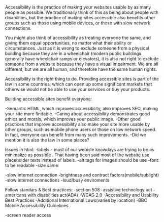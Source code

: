 Accessibility is the practice of making your websites usable by as many people as possible. We traditionally think of this as being about people with disabilities,
 but the practice of making sites accessible also benefits other groups such as those using mobile devices, or those with slow network connections.




You might also think of accessibility as treating everyone the same, and giving them equal opportunities, no matter what their ability or circumstances. 
Just as it is wrong to exclude someone from a physical building because they are in a wheelchair (modern public buildings generally have wheelchair ramps or elevators), 
it is also not right to exclude someone from a website because they have a visual impairment. We are all different, but we are all human,
and therefore have the same human rights.



Accessibility is the right thing to do. Providing accessible sites is part of the law in some countries, 
which can open up some significant markets that otherwise would not be able to use your services or buy your products.




Building accessible sites benefit everyone:

-Semantic HTML, which improves accessibility, also improves SEO, making your site more findable.
-Caring about accessibility demonstrates good ethics and morals, which improves your public image.
-Other good practices that improve accessibility also make your site more usable by other groups, such as mobile phone users or those on low network speed. In fact, everyone can benefit from many such improvements.
-Did we mention it is also the law in some places?





Issues in html:
-labels - most of our webiste knowdays are trying to be as minimalize as possible . That having been said most of the website use placeholder texts instead of labels.
-alt tags for images should be use
-font: to be readable
-size same:



-slow internet connection
-brightness and contract factors(mobile/sublight)
-slow internet connections
-loud/busy enviroments


Follow standars & Best practices:
-section 508
-assistive technology act
-americans with disabilities act(ADA)
-WCAG 2.0
-Accessibility and Usability Best Practices
-Additional International Laws(varies by location)
-BBC Mobile Accessibility Guidelines



-screen reader access